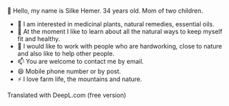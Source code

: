  👋 Hello, my name is Silke Hemer. 34 years old. Mom of two children.
- 👀 I am interested in medicinal plants, natural remedies, essential oils.
- 🌱 At the moment I like to learn about all the natural ways to keep myself fit and healthy.
- 💞️ I would like to work with people who are hardworking, close to nature and also like to help other people.
- 📫 You are welcome to contact me by email.
- 😄 Mobile phone number or by post.
- ⚡ I love farm life, the mountains and nature. 

Translated with DeepL.com (free version)
<!---
SILKEHEMER/SILKEHEMER is a ✨ special ✨ repository because its `README.md` (this file) appears on your GitHub profile.
You can click the Preview link to take a look at your changes.
--->
